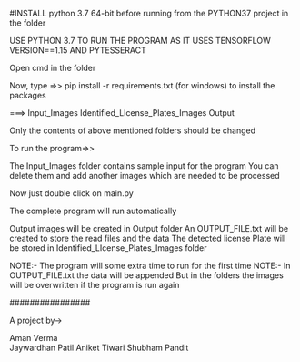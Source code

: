 #INSTALL python 3.7 64-bit before running from the PYTHON37 project in the folder

USE PYTHON 3.7 TO RUN THE PROGRAM AS IT USES TENSORFLOW VERSION==1.15 AND PYTESSERACT

Open cmd in the folder 

Now,
type =>>  pip install -r requirements.txt (for windows)
to install the packages

===>
	Input_Images
	Identified_LIcense_Plates_Images
	Output

Only the contents of above mentioned folders should be changed

To run the program=>>

The Input_Images folder contains sample input for the program
You can delete them and add another images which are needed to be processed

Now just double click on main.py

The complete program will run automatically

Output images will be created in Output folder
An OUTPUT_FILE.txt will be created to store the read files and the data
The detected license Plate will be stored in Identified_LIcense_Plates_Images folder


NOTE:- The program will some extra time to run for the first time
NOTE:- In OUTPUT_FILE.txt the data will be appended
		But in the folders the images will be overwritten if the program is run again

################

A project by->

Aman Verma				
Jaywardhan Patil
Aniket Tiwari
Shubham Pandit





